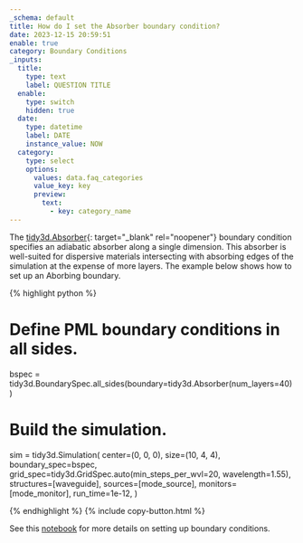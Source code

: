```yaml
---
_schema: default
title: How do I set the Absorber boundary condition?
date: 2023-12-15 20:59:51
enable: true
category: Boundary Conditions
_inputs:
  title:
    type: text
    label: QUESTION TITLE
  enable:
    type: switch
    hidden: true
  date:
    type: datetime
    label: DATE
    instance_value: NOW
  category:
    type: select
    options:
      values: data.faq_categories
      value_key: key
      preview:
        text:
          - key: category_name
---
```

The [tidy3d.Absorber](https://docs.flexcompute.com/projects/tidy3d/en/latest/_autosummary/tidy3d.Absorber.html#tidy3d.Absorber){: target="_blank" rel="noopener"} boundary condition specifies an adiabatic absorber along a single dimension. This absorber is well-suited for dispersive materials intersecting with absorbing edges of the simulation at the expense of more layers. The example below shows how to set up an Aborbing boundary.

<div markdown class="code-snippet">{% highlight python %}

# Define PML boundary conditions in all sides.
bspec = tidy3d.BoundarySpec.all_sides(boundary=tidy3d.Absorber(num_layers=40))

# Build the simulation.
sim = tidy3d.Simulation(
    center=(0, 0, 0),
    size=(10, 4, 4),
    boundary_spec=bspec,
    grid_spec=tidy3d.GridSpec.auto(min_steps_per_wvl=20, wavelength=1.55),
    structures=[waveguide],
    sources=[mode_source],
    monitors=[mode_monitor],
    run_time=1e-12,
)

{% endhighlight %}
{% include copy-button.html %}</div>

See this [notebook](https://www.flexcompute.com/tidy3d/examples/notebooks/BoundaryConditions/) for more details on setting up boundary conditions.